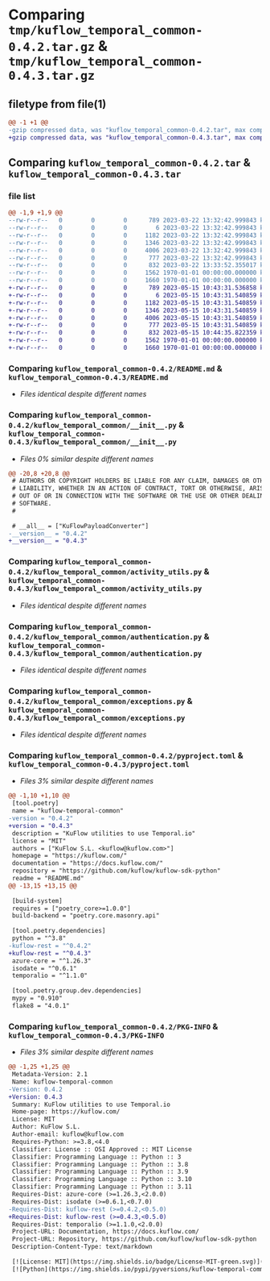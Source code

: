 # Comparing `tmp/kuflow_temporal_common-0.4.2.tar.gz` & `tmp/kuflow_temporal_common-0.4.3.tar.gz`

## filetype from file(1)

```diff
@@ -1 +1 @@
-gzip compressed data, was "kuflow_temporal_common-0.4.2.tar", max compression
+gzip compressed data, was "kuflow_temporal_common-0.4.3.tar", max compression
```

## Comparing `kuflow_temporal_common-0.4.2.tar` & `kuflow_temporal_common-0.4.3.tar`

### file list

```diff
@@ -1,9 +1,9 @@
--rw-r--r--   0        0        0      789 2023-03-22 13:32:42.999843 kuflow_temporal_common-0.4.2/README.md
--rw-r--r--   0        0        0        6 2023-03-22 13:32:42.999843 kuflow_temporal_common-0.4.2/VERSION
--rw-r--r--   0        0        0     1182 2023-03-22 13:32:42.999843 kuflow_temporal_common-0.4.2/kuflow_temporal_common/__init__.py
--rw-r--r--   0        0        0     1346 2023-03-22 13:32:42.999843 kuflow_temporal_common-0.4.2/kuflow_temporal_common/activity_utils.py
--rw-r--r--   0        0        0     4006 2023-03-22 13:32:42.999843 kuflow_temporal_common-0.4.2/kuflow_temporal_common/authentication.py
--rw-r--r--   0        0        0      777 2023-03-22 13:32:42.999843 kuflow_temporal_common-0.4.2/kuflow_temporal_common/exceptions.py
--rw-r--r--   0        0        0      832 2023-03-22 13:33:52.355017 kuflow_temporal_common-0.4.2/pyproject.toml
--rw-r--r--   0        0        0     1562 1970-01-01 00:00:00.000000 kuflow_temporal_common-0.4.2/setup.py
--rw-r--r--   0        0        0     1660 1970-01-01 00:00:00.000000 kuflow_temporal_common-0.4.2/PKG-INFO
+-rw-r--r--   0        0        0      789 2023-05-15 10:43:31.536858 kuflow_temporal_common-0.4.3/README.md
+-rw-r--r--   0        0        0        6 2023-05-15 10:43:31.540859 kuflow_temporal_common-0.4.3/VERSION
+-rw-r--r--   0        0        0     1182 2023-05-15 10:43:31.540859 kuflow_temporal_common-0.4.3/kuflow_temporal_common/__init__.py
+-rw-r--r--   0        0        0     1346 2023-05-15 10:43:31.540859 kuflow_temporal_common-0.4.3/kuflow_temporal_common/activity_utils.py
+-rw-r--r--   0        0        0     4006 2023-05-15 10:43:31.540859 kuflow_temporal_common-0.4.3/kuflow_temporal_common/authentication.py
+-rw-r--r--   0        0        0      777 2023-05-15 10:43:31.540859 kuflow_temporal_common-0.4.3/kuflow_temporal_common/exceptions.py
+-rw-r--r--   0        0        0      832 2023-05-15 10:44:35.822359 kuflow_temporal_common-0.4.3/pyproject.toml
+-rw-r--r--   0        0        0     1562 1970-01-01 00:00:00.000000 kuflow_temporal_common-0.4.3/setup.py
+-rw-r--r--   0        0        0     1660 1970-01-01 00:00:00.000000 kuflow_temporal_common-0.4.3/PKG-INFO
```

### Comparing `kuflow_temporal_common-0.4.2/README.md` & `kuflow_temporal_common-0.4.3/README.md`

 * *Files identical despite different names*

### Comparing `kuflow_temporal_common-0.4.2/kuflow_temporal_common/__init__.py` & `kuflow_temporal_common-0.4.3/kuflow_temporal_common/__init__.py`

 * *Files 0% similar despite different names*

```diff
@@ -20,8 +20,8 @@
 # AUTHORS OR COPYRIGHT HOLDERS BE LIABLE FOR ANY CLAIM, DAMAGES OR OTHER
 # LIABILITY, WHETHER IN AN ACTION OF CONTRACT, TORT OR OTHERWISE, ARISING FROM,
 # OUT OF OR IN CONNECTION WITH THE SOFTWARE OR THE USE OR OTHER DEALINGS IN THE
 # SOFTWARE.
 #
 
 # __all__ = ["KuFlowPayloadConverter"]
-__version__ = "0.4.2"
+__version__ = "0.4.3"
```

### Comparing `kuflow_temporal_common-0.4.2/kuflow_temporal_common/activity_utils.py` & `kuflow_temporal_common-0.4.3/kuflow_temporal_common/activity_utils.py`

 * *Files identical despite different names*

### Comparing `kuflow_temporal_common-0.4.2/kuflow_temporal_common/authentication.py` & `kuflow_temporal_common-0.4.3/kuflow_temporal_common/authentication.py`

 * *Files identical despite different names*

### Comparing `kuflow_temporal_common-0.4.2/kuflow_temporal_common/exceptions.py` & `kuflow_temporal_common-0.4.3/kuflow_temporal_common/exceptions.py`

 * *Files identical despite different names*

### Comparing `kuflow_temporal_common-0.4.2/pyproject.toml` & `kuflow_temporal_common-0.4.3/pyproject.toml`

 * *Files 3% similar despite different names*

```diff
@@ -1,10 +1,10 @@
 [tool.poetry]
 name = "kuflow-temporal-common"
-version = "0.4.2"
+version = "0.4.3"
 description = "KuFlow utilities to use Temporal.io"
 license = "MIT"
 authors = ["KuFlow S.L. <kuflow@kuflow.com>"]
 homepage = "https://kuflow.com/"
 documentation = "https://docs.kuflow.com/"
 repository = "https://github.com/kuflow/kuflow-sdk-python"
 readme = "README.md"
@@ -13,15 +13,15 @@
 
 [build-system]
 requires = ["poetry_core>=1.0.0"]
 build-backend = "poetry.core.masonry.api"
 
 [tool.poetry.dependencies]
 python = "^3.8"
-kuflow-rest = "^0.4.2"
+kuflow-rest = "^0.4.3"
 azure-core = "^1.26.3"
 isodate = "^0.6.1"
 temporalio = "^1.1.0"
 
 [tool.poetry.group.dev.dependencies]
 mypy = "0.910"
 flake8 = "4.0.1"
```

### Comparing `kuflow_temporal_common-0.4.2/PKG-INFO` & `kuflow_temporal_common-0.4.3/PKG-INFO`

 * *Files 3% similar despite different names*

```diff
@@ -1,25 +1,25 @@
 Metadata-Version: 2.1
 Name: kuflow-temporal-common
-Version: 0.4.2
+Version: 0.4.3
 Summary: KuFlow utilities to use Temporal.io
 Home-page: https://kuflow.com/
 License: MIT
 Author: KuFlow S.L.
 Author-email: kuflow@kuflow.com
 Requires-Python: >=3.8,<4.0
 Classifier: License :: OSI Approved :: MIT License
 Classifier: Programming Language :: Python :: 3
 Classifier: Programming Language :: Python :: 3.8
 Classifier: Programming Language :: Python :: 3.9
 Classifier: Programming Language :: Python :: 3.10
 Classifier: Programming Language :: Python :: 3.11
 Requires-Dist: azure-core (>=1.26.3,<2.0.0)
 Requires-Dist: isodate (>=0.6.1,<0.7.0)
-Requires-Dist: kuflow-rest (>=0.4.2,<0.5.0)
+Requires-Dist: kuflow-rest (>=0.4.3,<0.5.0)
 Requires-Dist: temporalio (>=1.1.0,<2.0.0)
 Project-URL: Documentation, https://docs.kuflow.com/
 Project-URL: Repository, https://github.com/kuflow/kuflow-sdk-python
 Description-Content-Type: text/markdown
 
 [![License: MIT](https://img.shields.io/badge/License-MIT-green.svg)](https://github.com/kuflow/kuflow-sdk-python/blob/master/LICENSE)
 [![Python](https://img.shields.io/pypi/pyversions/kuflow-temporal-common.svg)](https://pypi.org/project/kuflow-temporal-common)
```

